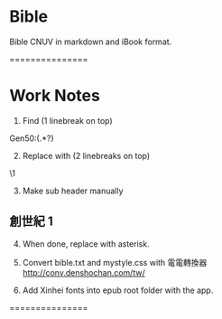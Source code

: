 Bible
=====

Bible CNUV in markdown and iBook format.


===============

# Work Notes

1. Find (1 linebreak on top)


Gen50:(.*?)	

2. Replace with (2 linebreaks on top)



<star>\1<star> 

3. Make sub header manually

## 創世紀 1

4. When done, replace <star> with asterisk.

5. Convert bible.txt and mystyle.css with 電電轉換器 http://conv.denshochan.com/tw/

6. Add Xinhei fonts into epub root folder with the app.

===============
